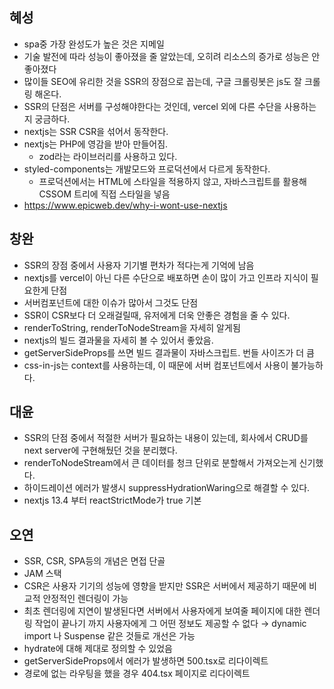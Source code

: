 ## 혜성

- spa중 가장 완성도가 높은 것은 지메일
- 기술 발전에 따라 성능이 좋아졌을 줄 알았는데, 오히려 리소스의 증가로 성능은 안좋아졌다
- 많이들 SEO에 유리한 것을 SSR의 장점으로 꼽는데, 구글 크롤링봇은 js도 잘 크롤링 해온다.
- SSR의 단점은 서버를 구성해야한다는 것인데, vercel 외에 다른 수단을 사용하는지 궁금하다.
- nextjs는 SSR CSR을 섞어서 동작한다.
- nextjs는 PHP에 영감을 받아 만들어짐.
  - zod라는 라이브러리를 사용하고 있다.
- styled-components는 개발모드와 프로덕션에서 다르게 동작한다.
  - 프로덕션에서는 HTML에 스타일을 적용하지 않고, 자바스크립트를 활용해 CSSOM 트리에 직접 스타일을 넣음
- https://www.epicweb.dev/why-i-wont-use-nextjs

## 창완

- SSR의 장점 중에서 사용자 기기별 편차가 적다는게 기억에 남음
- nextjs를 vercel이 아닌 다른 수단으로 배포하면 손이 많이 가고 인프라 지식이 필요한게 단점
- 서버컴포넌트에 대한 이슈가 많아서 그것도 단점
- SSR이 CSR보다 더 오래걸릴때, 유저에게 더욱 안좋은 경험을 줄 수 있다.
- renderToString, renderToNodeStream을 자세히 알게됨
- nextjs의 빌드 결과물을 자세히 볼 수 있어서 좋았음.
- getServerSideProps를 쓰면 빌드 결과물이 자바스크립트. 번들 사이즈가 더 큼
- css-in-js는 context를 사용하는데, 이 때문에 서버 컴포넌트에서 사용이 불가능하다.

## 대윤

- SSR의 단점 중에서 적절한 서버가 필요하는 내용이 있는데, 회사에서 CRUD를 next server에 구현해뒀던 것을 분리했다.
- renderToNodeStream에서 큰 데이터를 청크 단위로 분할해서 가져오는게 신기했다.
- 하이드레이션 에러가 발생시 suppressHydrationWaring으로 해결할 수 있다.
- nextjs 13.4 부터 reactStrictMode가 true 기본

## 오연

- SSR, CSR, SPA등의 개념은 면접 단골
- JAM 스택
- CSR은 사용자 기기의 성능에 영향을 받지만 SSR은 서버에서 제공하기 때문에 비교적 안정적인 렌더링이 가능
- 최초 렌더링에 지연이 발생된다면 서버에서 사용자에게 보여줄 페이지에 대한 렌더링 작업이 끝나기 까지 사용자에게 그 어떤 정보도 제공할 수 없다 → dynamic import 나 Suspense 같은 것들로 개선은 가능
- hydrate에 대해 제대로 정의할 수 있었음
- getServerSideProps에서 에러가 발생하면 500.tsx로 리다이렉트
- 경로에 없는 라우팅을 했을 경우 404.tsx 페이지로 리다이렉트
